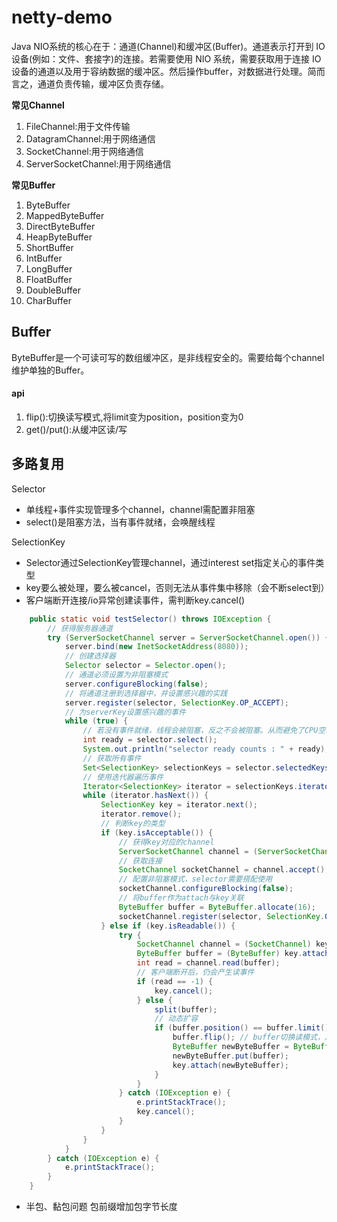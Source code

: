 # netty-demo
Java NIO系统的核心在于：通道(Channel)和缓冲区(Buffer)。通道表示打开到 IO 设备(例如：文件、套接字)的连接。若需要使用 NIO 系统，需要获取用于连接 IO 设备的通道以及用于容纳数据的缓冲区。然后操作buffer，对数据进行处理。简而言之，通道负责传输，缓冲区负责存储。

**常见Channel**
1. FileChannel:用于文件传输
2. DatagramChannel:用于网络通信
3. SocketChannel:用于网络通信
4. ServerSocketChannel:用于网络通信

**常见Buffer**
1. ByteBuffer
2. MappedByteBuffer
3. DirectByteBuffer
4. HeapByteBuffer
5. ShortBuffer
6. IntBuffer
7. LongBuffer
8. FloatBuffer
9. DoubleBuffer
10. CharBuffer


## Buffer
ByteBuffer是一个可读可写的数组缓冲区，是非线程安全的。需要给每个channel维护单独的Buffer。

#### api
1. flip():切换读写模式,将limit变为position，position变为0
2. get()/put():从缓冲区读/写


## 多路复用
Selector
- 单线程+事件实现管理多个channel，channel需配置非阻塞
- select()是阻塞方法，当有事件就绪，会唤醒线程

SelectionKey
- Selector通过SelectionKey管理channel，通过interest set指定关心的事件类型
- key要么被处理，要么被cancel，否则无法从事件集中移除（会不断select到）
- 客户端断开连接/io异常创建读事件，需判断key.cancel()

```java
    public static void testSelector() throws IOException {
        // 获得服务器通道
        try (ServerSocketChannel server = ServerSocketChannel.open()) {
            server.bind(new InetSocketAddress(8080));
            // 创建选择器
            Selector selector = Selector.open();
            // 通道必须设置为非阻塞模式
            server.configureBlocking(false);
            // 将通道注册到选择器中，并设置感兴趣的实践
            server.register(selector, SelectionKey.OP_ACCEPT);
            // 为serverKey设置感兴趣的事件
            while (true) {
                // 若没有事件就绪，线程会被阻塞，反之不会被阻塞。从而避免了CPU空转
                int ready = selector.select();
                System.out.println("selector ready counts : " + ready);
                // 获取所有事件
                Set<SelectionKey> selectionKeys = selector.selectedKeys();
                // 使用迭代器遍历事件
                Iterator<SelectionKey> iterator = selectionKeys.iterator();
                while (iterator.hasNext()) {
                    SelectionKey key = iterator.next();
                    iterator.remove();
                    // 判断key的类型
                    if (key.isAcceptable()) {
                        // 获得key对应的channel
                        ServerSocketChannel channel = (ServerSocketChannel) key.channel();
                        // 获取连接
                        SocketChannel socketChannel = channel.accept();
                        // 配置非阻塞模式，selector需要搭配使用
                        socketChannel.configureBlocking(false);
                        // 将buffer作为attach与key关联
                        ByteBuffer buffer = ByteBuffer.allocate(16);
                        socketChannel.register(selector, SelectionKey.OP_READ, buffer);
                    } else if (key.isReadable()) {
                        try {
                            SocketChannel channel = (SocketChannel) key.channel();
                            ByteBuffer buffer = (ByteBuffer) key.attachment();
                            int read = channel.read(buffer);
                            // 客户端断开后，仍会产生读事件
                            if (read == -1) {
                                key.cancel();
                            } else {
                                split(buffer);
                                // 动态扩容
                                if (buffer.position() == buffer.limit()) {
                                    buffer.flip(); // buffer切换读模式，从position : 0开始读
                                    ByteBuffer newByteBuffer = ByteBuffer.allocate(buffer.capacity() * 2);
                                    newByteBuffer.put(buffer);
                                    key.attach(newByteBuffer);
                                }
                            }
                        } catch (IOException e) {
                            e.printStackTrace();
                            key.cancel();
                        }
                    }
                }
            }
        } catch (IOException e) {
            e.printStackTrace();
        }
    }
```
* 半包、黏包问题
包前缀增加包字节长度
